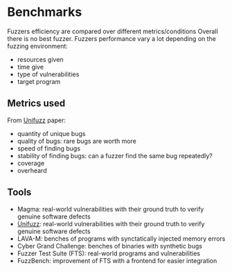 # Benchmarks

Fuzzers efficiency are compared over different metrics/conditions
Overall there is no best fuzzer.
Fuzzers performance vary a lot depending on the fuzzing environment:
- resources given
- time give
- type of vulnerabilities
- target program

## Metrics used

From [Unifuzz](https://www.usenix.org/system/files/sec21summer_li-yuwei.pdf) paper:
- quantity of unique bugs
- quality of bugs: rare bugs are worth more
- speed of finding bugs
- stability of finding bugs: can a fuzzer find the same bug repeatedly?
- coverage
- overheard

## Tools

- Magma: real-world vulnerabilities with their ground truth to verify genuine software defects
- [Unifuzz](https://www.usenix.org/system/files/sec21summer_li-yuwei.pdf):
    real-world vulnerabilities with their ground truth to verify genuine software defects
- LAVA-M: benches of programs with synctatically injected memory errors
- Cyber Grand Challenge: benches of binaries with synthetic bugs
- Fuzzer Test Suite (FTS): real-world programs and vulnerabilities
- FuzzBench: improvement of FTS with a frontend for easier integration


